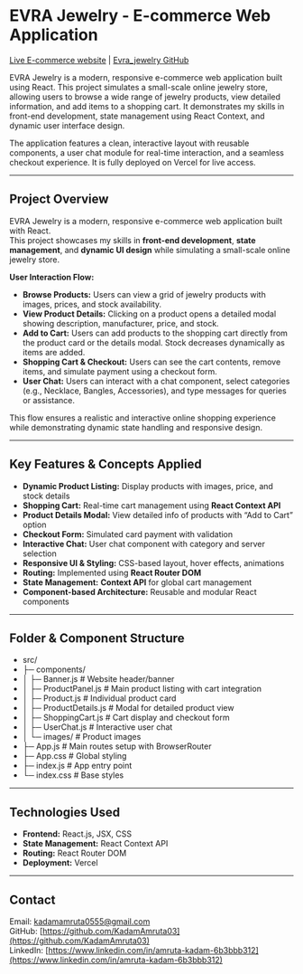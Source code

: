 # EVRA Jewelry - E-commerce Web Application
[Live E-commerce website](https://evra-jewlry.vercel.app/) | [Evra_jewelry GitHub](https://github.com/KadamAmruta03/EVRA_JEWLRY)

EVRA Jewelry is a modern, responsive e-commerce web application built using React. This project simulates a small-scale online jewelry store, allowing users to browse a wide range of jewelry products, view detailed information, and add items to a shopping cart. It demonstrates my skills in front-end development, state management using React Context, and dynamic user interface design.  

The application features a clean, interactive layout with reusable components, a user chat module for real-time interaction, and a seamless checkout experience. It is fully deployed on Vercel for live access.

---

## Project Overview
EVRA Jewelry is a modern, responsive e-commerce web application built with React.  
This project showcases my skills in **front-end development**, **state management**, and **dynamic UI design** while simulating a small-scale online jewelry store.  

**User Interaction Flow:**  
- **Browse Products:** Users can view a grid of jewelry products with images, prices, and stock availability.  
- **View Product Details:** Clicking on a product opens a detailed modal showing description, manufacturer, price, and stock.  
- **Add to Cart:** Users can add products to the shopping cart directly from the product card or the details modal. Stock decreases dynamically as items are added.  
- **Shopping Cart & Checkout:** Users can see the cart contents, remove items, and simulate payment using a checkout form.  
- **User Chat:** Users can interact with a chat component, select categories (e.g., Necklace, Bangles, Accessories), and type messages for queries or assistance.  

This flow ensures a realistic and interactive online shopping experience while demonstrating dynamic state handling and responsive design.

---

## Key Features & Concepts Applied
- **Dynamic Product Listing:** Display products with images, price, and stock details  
- **Shopping Cart:** Real-time cart management using **React Context API**  
- **Product Details Modal:** View detailed info of products with “Add to Cart” option  
- **Checkout Form:** Simulated card payment with validation  
- **Interactive Chat:** User chat component with category and server selection  
- **Responsive UI & Styling:** CSS-based layout, hover effects, animations  
- **Routing:** Implemented using **React Router DOM**  
- **State Management:** **Context API** for global cart management  
- **Component-based Architecture:** Reusable and modular React components  

---

## Folder & Component Structure

- src/
- ├─ components/
- │ ├─ Banner.js # Website header/banner
- │ ├─ ProductPanel.js # Main product listing with cart integration
- │ ├─ Product.js # Individual product card
- │ ├─ ProductDetails.js # Modal for detailed product view
- │ ├─ ShoppingCart.js # Cart display and checkout form
- │ ├─ UserChat.js # Interactive user chat
- │ └─ images/ # Product images
- ├─ App.js # Main routes setup with BrowserRouter
- ├─ App.css # Global styling
- ├─ index.js # App entry point
- └─ index.css # Base styles


---

## Technologies Used
- **Frontend:** React.js, JSX, CSS  
- **State Management:** React Context API  
- **Routing:** React Router DOM  
- **Deployment:** Vercel  

---

## Contact
Email: kadamamruta0555@gmail.com  
GitHub: [https://github.com/KadamAmruta03](https://github.com/KadamAmruta03)  
LinkedIn: [https://www.linkedin.com/in/amruta-kadam-6b3bbb312](https://www.linkedin.com/in/amruta-kadam-6b3bbb312)
